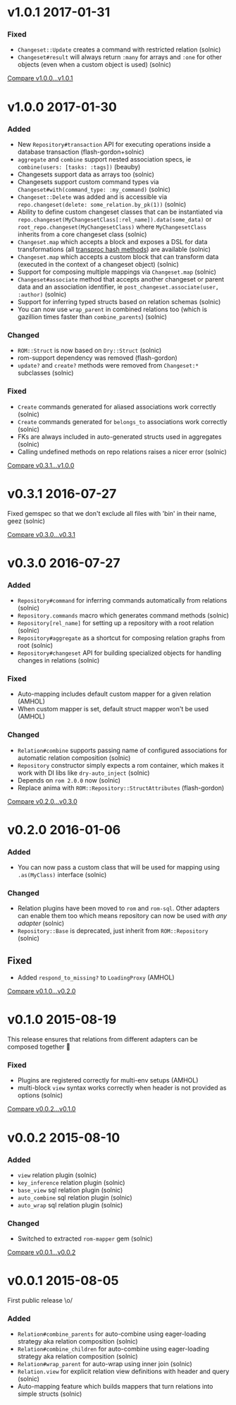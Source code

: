 # v1.0.1 2017-01-31

### Fixed

* `Changeset::Update` creates a command with restricted relation (solnic)
* `Changeset#result` will always return `:many` for arrays and `:one` for other objects (even when a custom object is used) (solnic)

[Compare v1.0.0...v1.0.1](https://github.com/rom-rb/rom-repository/compare/v1.0.0...v1.0.1)

# v1.0.0 2017-01-30

### Added

* New `Repository#transaction` API for executing operations inside a database transaction (flash-gordon+solnic)
* `aggregate` and `combine` support nested association specs, ie `combine(users: [tasks: :tags])` (beauby)
* Changesets support data as arrays too (solnic)
* Changesets support custom command types via `Changeset#with(command_type: :my_command)` (solnic)
* `Changeset::Delete` was added and is accessible via `repo.changeset(delete: some_relation.by_pk(1))` (solnic)
* Ability to define custom changeset classes that can be instantiated via `repo.changeset(MyChangesetClass[:rel_name]).data(some_data)` or `root_repo.changeset(MyChangesetClass)` where `MyChangesetClass` inherits from a core changeset class (solnic)
* `Changeset.map` which accepts a block and exposes a DSL for data transformations (all [transproc hash methods](https://github.com/solnic/transproc)) are available (solnic)
* `Changeset.map` which accepts a custom block that can transform data (executed in the context of a changeset object) (solnic)
* Support for composing multiple mappings via `Changeset.map` (solnic)
* `Changeset#associate` method that accepts another changeset or parent data and an association identifier, ie `post_changeset.associate(user, :author)` (solnic)
* Support for inferring typed structs based on relation schemas (solnic)
* You can now use `wrap_parent` in combined relations too (which is gazillion times faster than `combine_parents`) (solnic)

### Changed

* `ROM::Struct` is now based on `Dry::Struct` (solnic)
* rom-support dependency was removed (flash-gordon)
* `update?` and `create?` methods were removed from `Changeset:*` subclasses (solnic)

### Fixed

* `Create` commands generated for aliased associations work correctly (solnic)
* `Create` commands generated for `belongs_to` associations work correctly (solnic)
* FKs are always included in auto-generated structs used in aggregates (solnic)
* Calling undefined methods on repo relations raises a nicer error (solnic)

[Compare v0.3.1...v1.0.0](https://github.com/rom-rb/rom-repository/compare/v0.3.1...v1.0.0)

# v0.3.1 2016-07-27

Fixed gemspec so that we don't exclude all files with 'bin' in their name, geez (solnic)

[Compare v0.3.0...v0.3.1](https://github.com/rom-rb/rom-repository/compare/v0.3.0...v0.3.1)

# v0.3.0 2016-07-27

### Added

* `Repository#command` for inferring commands automatically from relations (solnic)
* `Repository.commands` macro which generates command methods (solnic)
* `Repository[rel_name]` for setting up a repository with a root relation (solnic)
* `Repository#aggregate` as a shortcut for composing relation graphs from root (solnic)
* `Repository#changeset` API for building specialized objects for handling changes in relations (solnic)

### Fixed

* Auto-mapping includes default custom mapper for a given relation (AMHOL)
* When custom mapper is set, default struct mapper won't be used (AMHOL)

### Changed

* `Relation#combine` supports passing name of configured associations for automatic relation composition (solnic)
* `Repository` constructor simply expects a rom container, which makes it work with DI libs like `dry-auto_inject` (solnic)
* Depends on `rom 2.0.0` now (solnic)
* Replace anima with `ROM::Repository::StructAttributes` (flash-gordon)

[Compare v0.2.0...v0.3.0](https://github.com/rom-rb/rom-repository/compare/v0.2.0...v0.3.0)

# v0.2.0 2016-01-06

### Added

* You can now pass a custom class that will be used for mapping using `.as(MyClass)` interface (solnic)

### Changed

* Relation plugins have been moved to `rom` and `rom-sql`. Other adapters can
  enable them too which means repository can now be used *with any adapter* (solnic)
* `Repository::Base` is deprecated, just inherit from `ROM::Repository` (solnic)

## Fixed

* Added `respond_to_missing?` to `LoadingProxy` (AMHOL)

[Compare v0.1.0...v0.2.0](https://github.com/rom-rb/rom-repository/compare/v0.1.0...v0.2.0)

# v0.1.0 2015-08-19

This release ensures that relations from different adapters can be composed
together :tada:

### Fixed

- Plugins are registered correctly for multi-env setups (AMHOL)
- multi-block `view` syntax works correctly when header is not provided as options (solnic)

[Compare v0.0.2...v0.1.0](https://github.com/rom-rb/rom-repository/compare/v0.0.2...v0.1.0)

# v0.0.2 2015-08-10

### Added

- `view` relation plugin (solnic)
- `key_inference` relation plugin (solnic)
- `base_view` sql relation plugin (solnic)
- `auto_combine` sql relation plugin (solnic)
- `auto_wrap` sql relation plugin (solnic)

### Changed

- Switched to extracted `rom-mapper` gem (solnic)

[Compare v0.0.1...v0.0.2](https://github.com/rom-rb/rom-repository/compare/v0.0.1...v0.0.2)

# v0.0.1 2015-08-05

First public release \o/

### Added

* `Relation#combine_parents` for auto-combine using eager-loading strategy aka
  relation composition (solnic)
* `Relation#combine_children` for auto-combine using eager-loading strategy aka
  relation composition (solnic)
* `Relation#wrap_parent` for auto-wrap using inner join (solnic)
* `Relation.view` for explicit relation view definitions with header and query (solnic)
* Auto-mapping feature which builds mappers that turn relations into simple structs (solnic)
